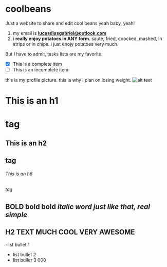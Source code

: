 # coolbeans
Just a website to share and edit cool beans
 yeah baby, yeah!
 1. my email is **lucasdiasgabriel@outlook.com**
 2. i **really enjoy potatoes in ANY form**. saute, fried, coocked, mashed, in strips or in chips. i just enojy potatoes very much.


But I have to admit, tasks lists are my favorite:

- [x] This is a complete item
- [ ] This is an incomplete item

this is my profile picture. this is why i plan on losing weight.
![alt text](/coolbeans/blob/master/220px-Woody-wet-blanket-policy.jpg?raw=true "Title") 


# This is an h1 <h1> tag
## This is an h2 <h2> tag
###### This is an h6 <h6> tag



**BOLD bold bold** *italic word just like that, real simple*
---
## H2 TEXT MUCH COOL VERY AWESOME

-list bullet 1
- list bullet 2
- list buller 3
000
